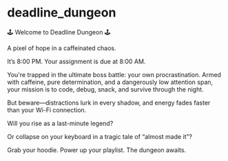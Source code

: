 # deadline_dungeon
🕹️ Welcome to Deadline Dungeon 🕹️

A pixel of hope in a caffeinated chaos.

It’s 8:00 PM. Your assignment is due at 8:00 AM.

You're trapped in the ultimate boss battle: your own procrastination. Armed with caffeine, pure determination, and a dangerously low attention span, your mission is to code, debug, snack, and survive through the night.

But beware—distractions lurk in every shadow, and energy fades faster than your Wi-Fi connection.

Will you rise as a last-minute legend?

Or collapse on your keyboard in a tragic tale of “almost made it”?

Grab your hoodie. Power up your playlist. The dungeon awaits.
